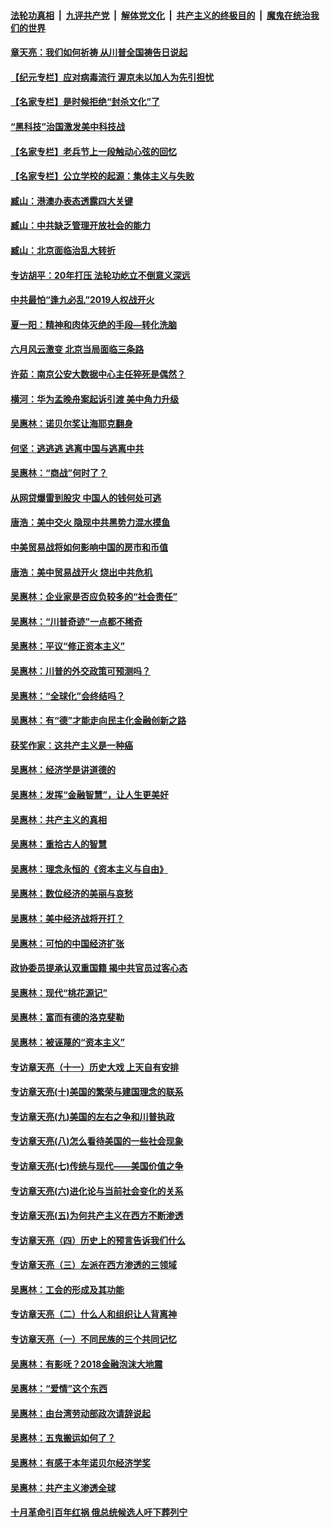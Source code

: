 ####  [法轮功真相](../../../../basic/blob/master/README.md?t=06242002) &nbsp;|&nbsp; [九评共产党](../../../../9ping.md/blob/master/README.md?t=06242002) &nbsp;|&nbsp; [解体党文化](../../../../jtdwh.md/blob/master/README.md?t=06242002)  &nbsp;|&nbsp; [共产主义的终极目的](../../../../gczydzjmd.md/blob/master/README.md?t=06242002) &nbsp;|&nbsp; [魔鬼在统治我们的世界](../../../../mgztzwmdsj.md/blob/master/README.md?t=06242002) 

#### [章天亮：我们如何祈祷 从川普全国祷告日说起](../pages/nsc423/n11944627.md?t=06242002) 

#### [【纪元专栏】应对病毒流行 渥京未以加人为先引担忧](../pages/nsc423/n11875714.md?t=06242002) 

#### [【名家专栏】是时候拒绝“封杀文化”了](../pages/nsc423/n11814093.md?t=06242002) 

#### [“黑科技”治国激发美中科技战](../pages/nsc423/n11638056.md?t=06242002) 

#### [【名家专栏】老兵节上一段触动心弦的回忆](../pages/nsc423/n11646016.md?t=06242002) 

#### [【名家专栏】公立学校的起源：集体主义与失败](../pages/nsc423/n11601833.md?t=06242002) 

#### [臧山：港澳办表态透露四大关键](../pages/nsc423/n11421628.md?t=06242002) 

#### [臧山：中共缺乏管理开放社会的能力](../pages/nsc423/n11407457.md?t=06242002) 

#### [臧山：北京面临治乱大转折](../pages/nsc423/n11406895.md?t=06242002) 

#### [专访胡平：20年打压 法轮功屹立不倒意义深远](../pages/nsc423/n11398800.md?t=06242002) 

#### [中共最怕“逢九必乱”2019人权战开火](../pages/nsc423/n11385248.md?t=06242002) 

#### [夏一阳：精神和肉体灭绝的手段—转化洗脑](../pages/nsc423/n11368250.md?t=06242002) 

#### [六月风云激变 北京当局面临三条路](../pages/nsc423/n11313668.md?t=06242002) 

#### [许茹：南京公安大数据中心主任猝死是偶然？](../pages/nsc423/n11064744.md?t=06242002) 

#### [横河：华为孟晚舟案起诉引渡 美中角力升级](../pages/nsc423/n11027230.md?t=06242002) 

#### [吴惠林：诺贝尔奖让海耶克翻身](../pages/nsc423/n10890049.md?t=06242002) 

#### [何坚：逃逃逃 逃离中国与逃离中共](../pages/nsc423/n10592891.md?t=06242002) 

#### [吴惠林：“商战”何时了？](../pages/nsc423/n10573558.md?t=06242002) 

#### [从网贷爆雷到股灾 中国人的钱何处可逃](../pages/nsc423/n10572800.md?t=06242002) 

#### [唐浩：美中交火 隐现中共黑势力混水摸鱼](../pages/nsc423/n10544040.md?t=06242002) 

#### [中美贸易战将如何影响中国的房市和币值](../pages/nsc423/n10543697.md?t=06242002) 

#### [唐浩：美中贸易战开火 烧出中共危机](../pages/nsc423/n10540126.md?t=06242002) 

#### [吴惠林：企业家是否应负较多的“社会责任”](../pages/nsc423/n10535022.md?t=06242002) 

#### [吴惠林：“川普奇迹”一点都不稀奇](../pages/nsc423/n10512808.md?t=06242002) 

#### [吴惠林：平议“修正资本主义”](../pages/nsc423/n10495724.md?t=06242002) 

#### [吴惠林：川普的外交政策可预测吗？](../pages/nsc423/n10462387.md?t=06242002) 

#### [吴惠林：“全球化”会终结吗？](../pages/nsc423/n10452838.md?t=06242002) 

#### [吴惠林：有“德”才能走向民主化金融创新之路](../pages/nsc423/n10432292.md?t=06242002) 

#### [获奖作家：这共产主义是一种癌](../pages/nsc423/n10431541.md?t=06242002) 

#### [吴惠林：经济学是讲道德的](../pages/nsc423/n10398014.md?t=06242002) 

#### [吴惠林：发挥“金融智慧”，让人生更美好](../pages/nsc423/n10375019.md?t=06242002) 

#### [吴惠林：共产主义的真相](../pages/nsc423/n10351394.md?t=06242002) 

#### [吴惠林：重拾古人的智慧](../pages/nsc423/n10337691.md?t=06242002) 

#### [吴惠林：理念永恒的《资本主义与自由》](../pages/nsc423/n10316274.md?t=06242002) 

#### [吴惠林：数位经济的美丽与哀愁](../pages/nsc423/n10292946.md?t=06242002) 

#### [吴惠林：美中经济战将开打？](../pages/nsc423/n10258825.md?t=06242002) 

#### [吴惠林：可怕的中国经济扩张](../pages/nsc423/n10219147.md?t=06242002) 

#### [政协委员提承认双重国籍 揭中共官员过客心态](../pages/nsc423/n10208809.md?t=06242002) 

#### [吴惠林：现代“桃花源记”](../pages/nsc423/n10185234.md?t=06242002) 

#### [吴惠林：富而有德的洛克斐勒](../pages/nsc423/n10142264.md?t=06242002) 

#### [吴惠林：被诬蔑的“资本主义”](../pages/nsc423/n10124816.md?t=06242002) 

#### [专访章天亮（十一）历史大戏 上天自有安排](../pages/nsc423/n10094905.md?t=06242002) 

#### [专访章天亮(十)美国的繁荣与建国理念的联系](../pages/nsc423/n10094899.md?t=06242002) 

#### [专访章天亮(九)美国的左右之争和川普执政](../pages/nsc423/n10094889.md?t=06242002) 

#### [专访章天亮(八)怎么看待美国的一些社会现象](../pages/nsc423/n10094857.md?t=06242002) 

#### [专访章天亮(七)传统与现代——美国价值之争](../pages/nsc423/n10093140.md?t=06242002) 

#### [专访章天亮(六)进化论与当前社会变化的关系](../pages/nsc423/n10092036.md?t=06242002) 

#### [专访章天亮(五)为何共产主义在西方不断渗透](../pages/nsc423/n10083620.md?t=06242002) 

#### [专访章天亮（四）历史上的预言告诉我们什么](../pages/nsc423/n10083606.md?t=06242002) 

#### [专访章天亮（三）左派在西方渗透的三领域](../pages/nsc423/n10081115.md?t=06242002) 

#### [吴惠林：工会的形成及其功能](../pages/nsc423/n10080633.md?t=06242002) 

#### [专访章天亮（二）什么人和组织让人背离神](../pages/nsc423/n10076637.md?t=06242002) 

#### [专访章天亮（一）不同民族的三个共同记忆](../pages/nsc423/n10074188.md?t=06242002) 

#### [吴惠林：有影呒？2018金融泡沫大地震](../pages/nsc423/n10040534.md?t=06242002) 

#### [吴惠林：“爱情”这个东西](../pages/nsc423/n10019423.md?t=06242002) 

#### [吴惠林：由台湾劳动部政次请辞说起](../pages/nsc423/n9979679.md?t=06242002) 

#### [吴惠林：五鬼搬运如何了？](../pages/nsc423/n9925338.md?t=06242002) 

#### [吴惠林：有感于本年诺贝尔经济学奖](../pages/nsc423/n9871883.md?t=06242002) 

#### [吴惠林：共产主义渗透全球](../pages/nsc423/n9812748.md?t=06242002) 

#### [十月革命引百年红祸 俄总统候选人吁下葬列宁](../pages/nsc423/n9810182.md?t=06242002) 


